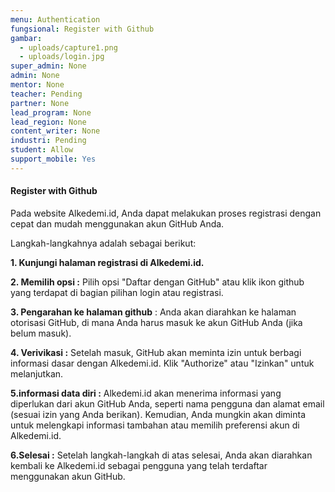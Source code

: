 ```yaml
---
menu: Authentication
fungsional: Register with Github
gambar:
  - uploads/capture1.png
  - uploads/login.jpg
super_admin: None
admin: None
mentor: None
teacher: Pending
partner: None
lead_program: None
lead_region: None
content_writer: None
industri: Pending
student: Allow
support_mobile: Yes
---
```

#### Register with Github

Pada website Alkedemi.id, Anda dapat melakukan proses registrasi dengan cepat dan mudah menggunakan akun GitHub Anda. 

Langkah-langkahnya adalah sebagai berikut:

**1. Kunjungi halaman registrasi di Alkedemi.id.**

**2﻿. Memilih opsi :** Pilih opsi "Daftar dengan GitHub" atau klik ikon github yang terdapat di bagian pilihan login atau registrasi.

**3﻿. Pengarahan ke halaman github** : Anda akan diarahkan ke halaman otorisasi GitHub, di mana Anda harus masuk ke akun GitHub Anda (jika belum masuk).

**4﻿. Verivikasi :** Setelah masuk, GitHub akan meminta izin untuk berbagi informasi dasar dengan Alkedemi.id. Klik "Authorize" atau "Izinkan" untuk melanjutkan.

**5﻿.informasi data diri :** Alkedemi.id akan menerima informasi yang diperlukan dari akun GitHub Anda, seperti nama pengguna dan alamat email (sesuai izin yang Anda berikan).
Kemudian, Anda mungkin akan diminta untuk melengkapi informasi tambahan atau memilih preferensi akun di Alkedemi.id.

**6﻿.Selesai :** Setelah langkah-langkah di atas selesai, Anda akan diarahkan kembali ke Alkedemi.id sebagai pengguna yang telah terdaftar menggunakan akun GitHub.